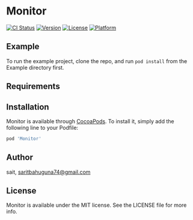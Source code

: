 # Monitor

[![CI Status](https://img.shields.io/travis/sait/Monitor.svg?style=flat)](https://travis-ci.org/sait/Monitor)
[![Version](https://img.shields.io/cocoapods/v/Monitor.svg?style=flat)](https://cocoapods.org/pods/Monitor)
[![License](https://img.shields.io/cocoapods/l/Monitor.svg?style=flat)](https://cocoapods.org/pods/Monitor)
[![Platform](https://img.shields.io/cocoapods/p/Monitor.svg?style=flat)](https://cocoapods.org/pods/Monitor)

## Example

To run the example project, clone the repo, and run `pod install` from the Example directory first.

## Requirements

## Installation

Monitor is available through [CocoaPods](https://cocoapods.org). To install
it, simply add the following line to your Podfile:

```ruby
pod 'Monitor'
```

## Author

sait, saritbahuguna74@gmail.com

## License

Monitor is available under the MIT license. See the LICENSE file for more info.

